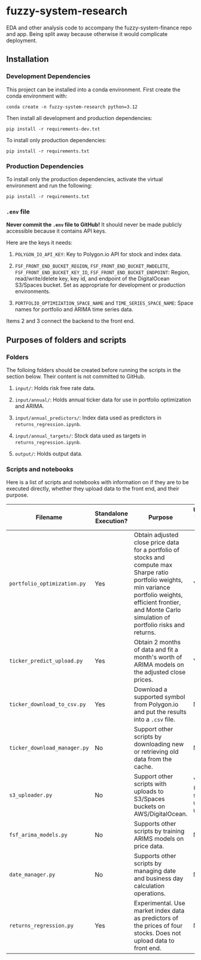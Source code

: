 # fuzzy-system-research
EDA and other analysis code to accompany the fuzzy-system-finance repo and app. Being split away because otherwise it would complicate deployment.

## Installation

### Development Dependencies

This project can be installed into a conda environment. First create the conda environment with:

```
conda create -n fuzzy-system-research python=3.12
```

Then install all development and production dependencies:

```
pip install -r requirements-dev.txt
```

To install only production dependencies:

```
pip install -r requirements.txt
```

### Production Dependencies

To install only the production dependencies, activate the virtual environment and run the following:

```
pip install -r requirements.txt
```

### `.env` file

**Never commit the `.env` file to GitHub!** It should never be made publicly accessible because it contains API keys.

Here are the keys it needs:

1. `POLYGON_IO_API_KEY`: Key to Polygon.io API for stock and index data.

2. `FSF_FRONT_END_BUCKET_REGION`, `FSF_FRONT_END_BUCKET_RWDELETE`, `FSF_FRONT_END_BUCKET_KEY_ID`, `FSF_FRONT_END_BUCKET_ENDPOINT`: Region, read/write/delete key, key id, and endpoint of the DigitalOcean S3/Spaces bucket. Set as appropriate for development or production environments.

3. `PORTFOLIO_OPTIMIZATION_SPACE_NAME` and `TIME_SERIES_SPACE_NAME`: Space names for portfolio and ARIMA time series data.

Items 2 and 3 connect the backend to the front end.

## Purposes of folders and scripts

### Folders

The folloing folders should be created before running the scripts in the section below. Their content is not committed to GitHub.

1. `input/`: Holds risk free rate data.

2. `input/annual/`: Holds annual ticker data for use in portfolio optimization and ARIMA.

3. `input/annual_predictors/`: Index data used as predictors in `returns_regression.ipynb`.

4. `input/annual_targets/`: Stock data used as targets in `returns_regression.ipynb`.

5. `output/`: Holds output data.

### Scripts and notebooks

Here is a list of scripts and notebooks with information on if they are to be executed directly, whether they upload data to the front end, and their purpose.

| Filename                     | Standalone Execution? | Purpose                                                                                                                                                                                                                   | Uploads to front end?                |
| ---------------------------- | --------------------- | ------------------------------------------------------------------------------------------------------------------------------------------------------------------------------------------------------------------------- | ------------------------------------ |
| `portfolio_optimization.py`  | Yes                   | Obtain adjusted close price data for a portfolio of stocks and compute max Sharpe ratio portfolio weights, min variance portfolio weights, efficient frontier, and Monte Carlo simulation of portfolio risks and returns. | Yes                                  |
| `ticker_predict_upload.py`   | Yes                   | Obtain 2 months of data and fit a month's worth of ARIMA models on the adjusted close prices.                                                                                                                             | Yes                                  |
| `ticker_download_to_csv.py`  | Yes                   | Download a supported symbol from Polygon.io and put the results into a `.csv` file.                                                                                                                                       | No                                   |
| `ticker_download_manager.py` | No                    | Support other scripts by downloading new or retrieving old data from the cache.                                                                                                                                           | No                                   |
| `s3_uploader.py`             | No                    | Support other scripts with uploads to S3/Spaces buckets on AWS/DigitalOcean.                                                                                                                                              | Yes (other scripts use it to upload) |
| `fsf_arima_models.py`        | No                    | Supports other scripts by training ARIMS models on price data.                                                                                                                                                            | No                                   |
| `date_manager.py`            | No                    | Supports other scripts by managing date and business day calculation operations.                                                                                                                                          | No                                   |
| `returns_regression.py`      | Yes                   | Experimental. Use market index data as predictors of the prices of four stocks. Does not upload data to front end.                                                                                                        | No                                   |

